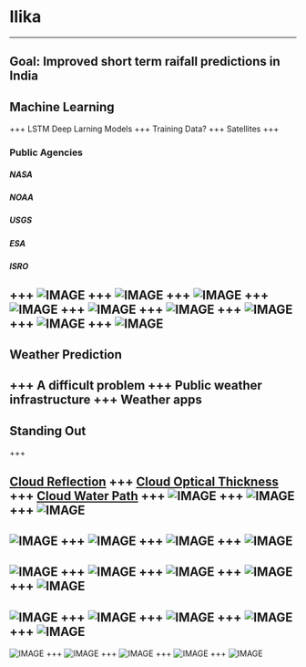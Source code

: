 # Ilika
---
Goal: Improved short term raifall predictions in India
---
## Machine Learning
+++
LSTM Deep Larning Models
+++
Training Data?
+++
Satellites
+++
### Public Agencies
##### NASA
##### NOAA
##### USGS
##### ESA
##### ISRO
+++
![IMAGE](assets/img/Ilika.022.jpeg)
+++
![IMAGE](assets/img/Ilika.023.jpeg)
+++
![IMAGE](assets/img/Ilika.024.jpeg)
+++
![IMAGE](assets/img/Ilika.025.jpeg)
+++
![IMAGE](assets/img/Ilika.026.jpeg)
+++
![IMAGE](assets/img/Ilika.027.jpeg)
+++
![IMAGE](assets/img/Ilika.028.jpeg)
+++
![IMAGE](assets/img/Ilika.029.jpeg)
+++
![IMAGE](assets/img/Ilika.030.jpeg)
---
## Weather Prediction
+++
A difficult problem
+++
Public weather infrastructure
+++
Weather apps
---
## Standing Out
+++
### 
[Cloud Reflection](https://github.com/pankajdpatil/ilika/blob/master/assets/img/A2019301_refl_merged.png)
+++
[Cloud Optical Thickness](https://github.com/pankajdpatil/ilika/blob/master/assets/img/A2019301_cot_merged.png)
+++
[Cloud Water Path](https://github.com/pankajdpatil/ilika/blob/master/assets/img/A2019301_cwp_merged.png)
+++
![IMAGE](assets/img/refl.gif)
+++
![IMAGE](assets/img/cot.gif)
+++
![IMAGE](assets/img/cwp.gif)
---
![IMAGE](assets/img/wireframes.002.jpeg)
+++
![IMAGE](assets/img/wireframes.003.jpeg)
+++
![IMAGE](assets/img/wireframes.004.jpeg)
+++
![IMAGE](assets/img/wireframes.001.jpeg)
---
![IMAGE](assets/img/wireframes.005.jpeg)
+++
![IMAGE](assets/img/wireframes.006.jpeg)
+++
![IMAGE](assets/img/wireframes.007.jpeg)
+++
![IMAGE](assets/img/wireframes.008.jpeg)
+++
![IMAGE](assets/img/wireframes.005.jpeg)
---
![IMAGE](assets/img/wireframes.009.jpeg)
+++
![IMAGE](assets/img/wireframes.010.jpeg)
+++
![IMAGE](assets/img/wireframes.011.jpeg)
+++
![IMAGE](assets/img/wireframes.012.jpeg)
+++
![IMAGE](assets/img/wireframes.009.jpeg)
---
![IMAGE](assets/img/wireframes.013.jpeg)
+++
![IMAGE](assets/img/wireframes.014.jpeg)
+++
![IMAGE](assets/img/wireframes.015.jpeg)
+++
![IMAGE](assets/img/wireframes.016.jpeg)
+++
![IMAGE](assets/img/wireframes.013.jpeg)

